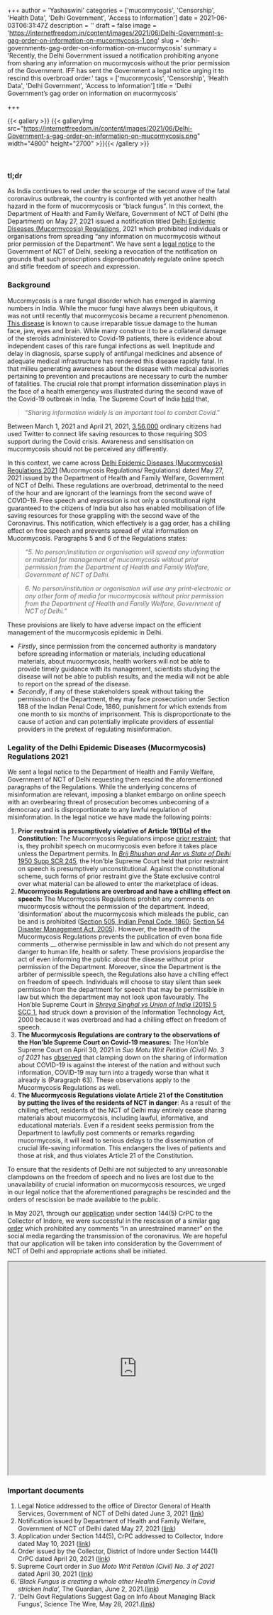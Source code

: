 +++
author = 'Yashaswini'
categories = ['mucormycosis', 'Censorship', 'Health Data', 'Delhi Government', 'Access to Information']
date = 2021-06-03T06:31:47Z
description = ''
draft = false
image = 'https://internetfreedom.in/content/images/2021/06/Delhi-Government-s-gag-order-on-information-on-mucormycosis-1.png'
slug = 'delhi-governments-gag-order-on-information-on-mucormycosis'
summary = 'Recently, the Delhi Government issued a notification prohibiting anyone from sharing any information on mucormycosis without the prior permission of the Government. IFF has sent the Government a legal notice urging it to rescind this overbroad order.'
tags = ['mucormycosis', 'Censorship', 'Health Data', 'Delhi Government', 'Access to Information']
title = 'Delhi Government’s gag order on information on mucormycosis'

+++


{{< gallery >}}
{{< galleryImg  src="https://internetfreedom.in/content/images/2021/06/Delhi-Government-s-gag-order-on-information-on-mucormycosis.png" width="4800" height="2700" >}}{{< /gallery >}}

>>>> <form><script src="https://checkout.razorpay.com/v1/payment-button.js" data-payment_button_id="pl_HLkgeWGQLMuddp" async> </script> </form>

‌                                      ‌

### tl;dr

As India continues to reel under the scourge of the second wave of the fatal coronavirus outbreak, the country is confronted with yet another health hazard in the form of mucormycosis or “black fungus”. In this context, the Department of Health and Family Welfare, Government of NCT of Delhi (the Department) on May 27, 2021 issued a notification titled [Delhi Epidemic Diseases (Mucormycosis) Regulations](https://drive.google.com/file/d/1yvJWjVr8gBOYxZq5aVegLWBvvUVyPNFP/view?usp=sharing), 2021 which prohibited individuals or organisations from spreading “any information on mucormycosis without prior permission of the Department”. We have sent a [legal notice](https://drive.google.com/file/d/1Xq1uYivc8l7wmvqGvHhlOi1GV7ZqqtMG/view?usp=sharing) to the Government of NCT of Delhi, seeking a revocation of the notification on grounds that such proscriptions disproportionately regulate online speech and stifle freedom of speech and expression.

### Background

Mucormycosis is a rare fungal disorder which has emerged in alarming numbers in India. While the mucor fungi have always been ubiquitous, it was not until recently that mucormycosis became a recurrent phenomenon. [This disease](https://www.theguardian.com/commentisfree/2021/jun/02/black-fungus-covid-india-mucormycosis) is known to cause irreparable tissue damage to the human face, jaw, eyes and brain. While many construe it to be a collateral damage of the steroids administered to Covid-19 patients, there is evidence about independent cases of this rare fungal infections as well. Ineptitude and delay in diagnosis, sparse supply of antifungal medicines and absence of adequate medical infrastructure has rendered this disease rapidly fatal. In that milieu generating awareness about the disease with medical advisories pertaining to prevention and precautions are necessary to curb the number of fatalities. The crucial role that prompt information dissemination plays in the face of a health emergency was illustrated during the second wave of the Covid-19 outbreak in India. The Supreme Court of India [held](https://www.livelaw.in/pdf_upload/in-re-distribution-of-essential-supplies-and-services-during-pandemic-april-30-392778.pdf) that,

> “_Sharing information widely is an important tool to combat Covid_.”

Between March 1, 2021 and April 21, 2021, [3,56,000](https://medium.com/dfrlab/analysis-of-sos-tweets-during-indias-covid-crisis-shows-how-ordinary-indians-helped-each-other-bebd8bdfdc14) ordinary citizens had used Twitter to connect life saving resources to those requiring SOS support during the Covid crisis. Awareness and sensitisation on mucormycosis should not be perceived any differently.

In this context, we came across [Delhi Epidemic Diseases (Mucormycosis) Regulations 2021](https://drive.google.com/file/d/1yvJWjVr8gBOYxZq5aVegLWBvvUVyPNFP/view?usp=sharing) (Mucormycosis Regulations/ Regulations) dated May 27, 2021 issued by the Department of Health and Family Welfare, Government of NCT of Delhi. These regulations are overbroad, detrimental to the need of the hour and are ignorant of the learnings from the second wave of COVID-19. Free speech and expression is not only a constitutional right guaranteed to the citizens of India but also has enabled mobilisation of life saving resources for those grappling with the second wave of the Coronavirus. This notification, which effectively is a gag order, has a chilling effect on free speech and prevents spread of vital information on Mucormycosis. Paragraphs 5 and 6 of the Regulations states:

> _“5. No person/institution or organisation will spread any information or material for management of mucormycosis without prior permission from the Department of Health and Family Welfare, Government of NCT of Delhi._

> _6. No person/institution or organisation will use any print-electronic or any other form of media for mucormycosis without prior permission from the Department of Health and Family Welfare, Government of NCT of Delhi.”_

These provisions are likely to have adverse impact on the efficient management of the mucormycosis epidemic in Delhi. 

* _Firstly_, since permission from the concerned authority is mandatory before spreading information or materials, including educational materials, about  mucormycosis, health workers will not be able to provide timely guidance with its management, scientists studying the disease will not be able to publish results, and the media will not be able to report on the spread of the disease.
* _Secondly_, if any of these stakeholders speak without taking the permission of the Department, they may face prosecution under Section 188 of the Indian Penal Code, 1860, punishment for which extends from one month to six months of imprisonment. This is disproportionate to the cause of action and can potentially implicate providers of essential providers in the pretext of regulating misinformation.

### Legality of the Delhi Epidemic Diseases (Mucormycosis) Regulations 2021

We sent a legal notice to the Department of Health and Family Welfare, Government of NCT of Delhi requesting them rescind the aforementioned paragraphs of the Regulations. While the underlying concerns of misinformation are relevant, imposing a blanket embargo on online speech with an overbearing threat of prosecution becomes unbecoming of a democracy and is disproportionate to any lawful regulation of misinformation. In the legal notice we have made the following points:

1. **Prior restraint is presumptively violative of Article 19(1)(a) of the Constitution:** The Mucormycosis Regulations impose [prior restraint](https://indconlawphil.wordpress.com/2017/05/09/judicial-censorship-prior-restraint-and-the-karnan-gag-order/); that is, they prohibit speech on mucormycosis even before it takes place unless the Department permits. In [_Brij Bhushan and Anr vs State of Delhi_ 1950 Supp SCR 245](https://indiankanoon.org/doc/237273/), the Hon’ble Supreme Court held that prior restraint on speech is presumptively unconstitutional. Against the constitutional scheme, such forms of prior restraint give the State exclusive control over what material can be allowed to enter the marketplace of ideas.
2. **Mucormycosis Regulations are overbroad and have a chilling effect on speech:** The Mucormycosis Regulations prohibit any comments on mucormycosis without the permission of the department. Indeed, ‘disinformation’ about the mucormycosis which misleads the public, can be and is prohibited ([Section 505, Indian Penal Code, 1860](https://indiankanoon.org/doc/1198526/); [Section 54 Disaster Management Act, 2005](https://indiankanoon.org/doc/640589/)). However, the breadth of the Mucormycosis Regulations prevents the publication of even bona fide comments __ otherwise permissible in law and which do not present any danger to human life, health or safety. These provisions jeopardise the act of even informing the public about the disease without prior permission of the Department. Moreover, since the Department is the arbiter of permissible speech, the Regulations also have a chilling effect on freedom of speech. Individuals will choose to stay silent than seek permission from the department for speech that may be permissible in law but which the department may not look upon favourably. The Hon’ble Supreme Court in [_Shreya Singhal vs Union of India_ (2015) 5 SCC 1](https://indiankanoon.org/doc/110813550/), had struck down a provision of the Information Technology Act, 2000 because it was overbroad and had a chilling effect on freedom of speech.
3. **The Mucormycosis Regulations are contrary to the observations of the Hon’ble Supreme Court on Covid-19 measures:** The Hon’ble Supreme Court on April 30, 2021 in _Suo Motu Writ Petition (Civil) No. 3 of 2021_ has [observed](https://www.livelaw.in/pdf_upload/in-re-distribution-of-essential-supplies-and-services-during-pandemic-april-30-392778.pdf) that clamping down on the sharing of information about COVID-19 is against the interest of the nation and without such information, COVID-19 may turn into a tragedy worse than what it already is (Paragraph 63). These observations apply to the Mucormycosis Regulations as well.
4. **The Mucormycosis Regulations violate Article 21 of the Constitution by putting the lives of the residents of NCT in danger**: As a result of the chilling effect, residents of the NCT of Delhi may entirely cease sharing materials about mucormycosis, including lawful, informative, and educational materials. Even if a resident seeks permission from the Department to lawfully post comments or remarks regarding mucormycosis, it will lead to serious delays to the dissemination of crucial life-saving information. This endangers the lives of patients and those at risk, and thus violates Article 21 of the Constitution.

To ensure that the residents of Delhi are not subjected to any unreasonable clampdowns on the freedom of speech and no lives are lost due to the unavailability of crucial information on mucormycosis resources, we urged in our legal notice that the aforementioned paragraphs be rescinded and the orders of rescission be made available to the public.

In May 2021, through our [application](https://drive.google.com/file/d/1a_xhE5TYqbTslOdT7exwQA8jSbAfiU2z/view?usp=sharing) under section 144(5) CrPC to the Collector of Indore, we were successful in the rescission of a similar gag [order](https://drive.google.com/file/d/1aQMZesPtleqeS7QPuSeBvqfc0kDcc16H/view?usp=sharing) which prohibited any comments “in an unrestrained manner”  on the social media regarding the transmission of the coronavirus. We are hopeful that our application will be taken into consideration by the Government of NCT of Delhi and appropriate actions shall be initiated.

<iframe src="https://drive.google.com/file/d/10GDgLlMqrOHA-cxi9ekoypgr0uNNjfa4/preview" width="580" height="480"></iframe>

### Important documents

1. Legal Notice addressed to the office of Director General of Health Services, Government of NCT of Delhi dated June 3, 2021 ([link](https://drive.google.com/file/d/1Xq1uYivc8l7wmvqGvHhlOi1GV7ZqqtMG/view?usp=sharing))
2. Notification issued by Department of Health and Family Welfare, Government of NCT of Delhi dated May 27, 2021 ([link](https://drive.google.com/file/d/1yvJWjVr8gBOYxZq5aVegLWBvvUVyPNFP/view?usp=sharing))
3. Application under Section 144(5), CrPC addressed to Collector, Indore dated May 10, 2021 ([link](https://drive.google.com/file/d/1a_xhE5TYqbTslOdT7exwQA8jSbAfiU2z/view?usp=sharing))
4. Order issued by the Collector, District of Indore under Section 144(1) CrPC dated April 20, 2021 ([link](https://drive.google.com/file/d/1aQMZesPtleqeS7QPuSeBvqfc0kDcc16H/view?usp=sharing))
5. Supreme Court order in _Suo Moto Writ Petition (Civil) No. 3 of 2021_ dated April 30, 2021 ([link](https://www.livelaw.in/pdf_upload/in-re-distribution-of-essential-supplies-and-services-during-pandemic-april-30-392778.pdf))
6. ‘_Black Fungus is creating a whole other Health Emergency in Covid stricken India’,_ The Guardian, June 2, 2021.([link](https://www.theguardian.com/commentisfree/2021/jun/02/black-fungus-covid-india-mucormycosis))
7. ‘Delhi Govt Regulations Suggest Gag on Info About Managing Black Fungus’, Science The Wire, May 28, 2021.[(link](https://science.thewire.in/the-sciences/covid-19-and-black-fungus-what-is-mucormycosis/))

> > > <form><script src="https://cdn.razorpay.com/static/widget/subscription-button.js" data-subscription_button_id="pl_HLk5qU1K35hmPH" data-button_theme="brand-color" async> </script> </form>

‌‌

‌‌

‌‌

‌‌‌‌

‌‌‌‌

‌‌







